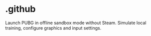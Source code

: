 # .github
Launch PUBG in offline sandbox mode without Steam. Simulate local training, configure graphics and input settings.
